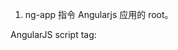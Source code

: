 1. ng-app  指令 Angularjs 应用的 root。

AngularJS script tag:
<script src="bower_components/angular/angular.js">

这个脚本会下载 Angularjs，并注册一个回调，当 html 下面加载完成之后将会被执行，执行时首先寻找 ngApp 指令。如果找到 ngApp 指令它将会从应用 DOM 的根节点(即ngApp 所在位置)开始引导。


This code downloads the angular.js script which registers a callback that will be executed by the browser when the containing HTML page is fully downloaded. When the callback is executed, Angular looks for the ngApp directive. If Angular finds the directive, it will bootstrap the application with the root of the application DOM being the element on which the ngApp directive was defined.


There are 3 important things that happen during the app bootstrap:

The injector that will be used for dependency injection is created.

The injector will then create the root scope that will become the context for the model of our application.

Angular will then "compile" the DOM starting at the ngApp root element, processing any directives and bindings found along the way.



In Angular, the view is a projection of the model through the HTML template.
This means that whenever the model changes, Angular refreshes the appropriate binding points, which updates the view.



模板  模型   视图


控制器允许我们来增强在模型层和视图层的数据绑定，通过提供我们数据模型的上下文。；
By providing context for our data model, the controller allows us to establish data-binding between the model and the view.




<div class="col-md-2">
    Search : <input type="text" ng-model="query">
</div>

<ul>
    <li ng-repeat="phone in phones| filter:query">
        {{phone.name}}
        <p>{{phone.snippet}}</p>
    </li>
</ul>


这个可以用在 级联的过滤中。

<title>Google Phone Gallery: {{query}}</title>

While using double curlies works fine within the title element, you might have noticed that for a split second they are actually displayed to the user while the page is loading. A better solution would be to use the ngBind or ngBindTemplate directives, which are invisible to the user while the page is loading:

<title ng-bind-template="Google Phone Gallery: {{query}}">Google Phone Gallery</title>



$http


var phonecatApp = angular.module('phonecatApp',[]);
phonecatApp.controller('PhoneListCtrl', function($scope,$http){
    $http.get('phone/phones.json').success(
        function(data){
            $scope.phones = data;
        });
    $scope.orderProp = 'age';
})


$http makes an HTTP GET request to our web server, asking for phones/phones.json

The $http service returns a promise object with a success method. We call this method to handle the asynchronous response and assign the phone data to the scope controlled by this controller, as a model called phones. Notice that Angular detected the json response and parsed it for us!


To use a service in Angular, you simply declare the names of the dependencies you need as arguments to the controller's constructor function, as follows:

    phonecatApp.controller('PhoneListCtrl', function ($scope, $http) {...}



Angular's dependency injector provides services to your controller when the controller is being constructed. The dependency injector also takes care of creating any transitive dependencies the service may have (services often depend upon other services).



 As a naming convention, Angular's built-in services, Scope methods and a few other Angular APIs have a $ prefix in front of the name.


If you inspect a Scope, you may also notice some properties that begin with $$. These properties are considered private, and should not be accessed or modified.




controller 压缩 js 时需要处理!



<pre>{{phones |json}}  输出json 数据


<ul class="phones">
    <li ng-repeat="phone in phones|filter:query|orderBy:orderProp" class="thumbnail">
        <a href="#/phones/{{phone.id}}" class="thumb">
            <img ng-src="{{phone.imagesUrl}}"/>
        </a>
        <a href="#/phones/{{phone.id}}">{{phone.name}}</a>
        <p>{{phone.snippet}}</p>
    </li>
</ul>


ng-view


layout template 布局模板 所有视图。
This is a template that is common for all views in our application.


partial tempaltes  局部模板  根据路由 插入 layout template


When the application bootstraps, Angular creates an injector that will be used to find and inject all of the services that are required by your app. The injector itself doesn't know anything about what $http or $route services do. In fact, the injector doesn't even know about the existence of these services unless it is configured with proper module definitions.


The injector only carries out the following steps :

load the module definition(s) that you specify in your app
register all Providers defined in these module definitions
when asked to do so, inject a specified function and any necessary dependencies (services) that it lazily instantiates via their Providers.



roviders are objects that provide (create) instances of services and expose configuration APIs that can be used to control the creation and runtime behavior of a service.

phonecatControllers.controller('PhoneDetailCtrl',['$scope','$routeParams','http',function($scope,$routeParams,$http){
        $http.get('phones/'+.phoneId +'.json').success(
            function(data){
                $scope.phone = data;
            });
}])




filter: 可以过滤 替换 可以写自己的filter定义在 filters.js

这个可以当作是公共的组件。

内建的 filter:
    {{ "lower cap string" | uppercase }}
    {{ {foo: "bar", baz: 23} | json }}
    {{ 1304375948024 | date }}
    {{ 1304375948024 | date:"MM/dd/yyyy @ h:mma" }}


REST and Custom Services（如‘$http’）



Be sure to use jQuery version 2.1 or newer when using Angular 1.3; jQuery 1.x is not officially supported. Be sure to load jQuery before all AngularJS scripts, otherwise AngularJS won't detect jQuery and animations will not work as expected.
